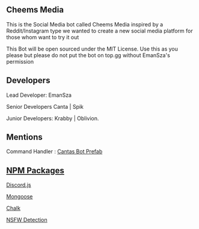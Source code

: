 ## Cheems Media
This is the Social Media bot called Cheems Media inspired by a Reddit/Instagram type we wanted to create a new social media platform for those whom want to try it out

This Bot will be open sourced under the MIT License. Use this as you please but please do not put the bot on top.gg without EmanSza's permission

## Developers
Lead Developer: EmanSza

Senior Developers Canta | Spik

Junior Developers: Krabby | Oblivion.

## Mentions
 Command Handler : [Cantas Bot Prefab](https://github.com/canta-slaus/bot-prefab)

## [NPM Packages](www.npmjs.com)
 [Discord.js](https://www.npmjs.com/package/discord.js)

 [Mongoose](https://www.npmjs.com/package/mongoose)

 [Chalk](https://www.npmjs.com/package/chalk)

 [NSFW Detection](https://deepai.org/)
